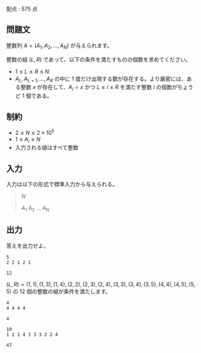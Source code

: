 配点 : $575$ 点

## 問題文

整数列 $A = (A_1, A_2, \ldots, A_N)$ が与えられます。

整数の組 $(L, R)$ であって、以下の条件を満たすものの個数を求めてください。

- $1 \leq L \leq R \leq N$
- $A_L, A_{L + 1}, \ldots, A_R$ の中に $1$ 度だけ出現する数が存在する。より厳密には、ある整数 $x$ が存在して、$A_i = x$ かつ $L \leq i \leq R$ を満たす整数 $i$ の個数がちょうど $1$ 個である。

## 制約

- $2 \leq N \leq 2 \times 10^5$
- $1 \leq A_i \leq N$
- 入力される値はすべて整数

## 入力

入力は以下の形式で標準入力から与えられる。

> $N$
> 
> $A_1$ $A_2$ $\ldots$ $A_N$

## 出力

答えを出力せよ。

```input1
5
2 2 1 2 1
```

```output1
12
```

$(L, R) = (1, 1), (1, 3), (1, 4), (2, 2), (2, 3), (2, 4), (3, 3), (3, 4), (3, 5), (4, 4), (4, 5), (5, 5)$ の $12$ 個の整数の組が条件を満たします。 

```input2
4
4 4 4 4
```

```output2
4
```

```input3
10
1 2 1 4 3 3 3 2 2 4
```

```output3
47
```